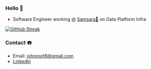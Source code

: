 ### Hello 👋

- Software Engineer working @ [Samsara🦉](https://www.samsara.com/) on Data Platform Infra

[![GitHub Streak](https://github-readme-streak-stats.herokuapp.com/?user=jroof88)](https://git.io/streak-stats)

<!--
### 📝📝📝
- [Data Pipelines @ Samsara](https://www.samsara.com/blog/data-pipelines-at-samsara/) - Samsara Engineering Blog 2021
-->

### Contact ☎️
- Email: johnroof8@gmail.com
- [LinkedIn](https://www.linkedin.com/in/jroof88/)
